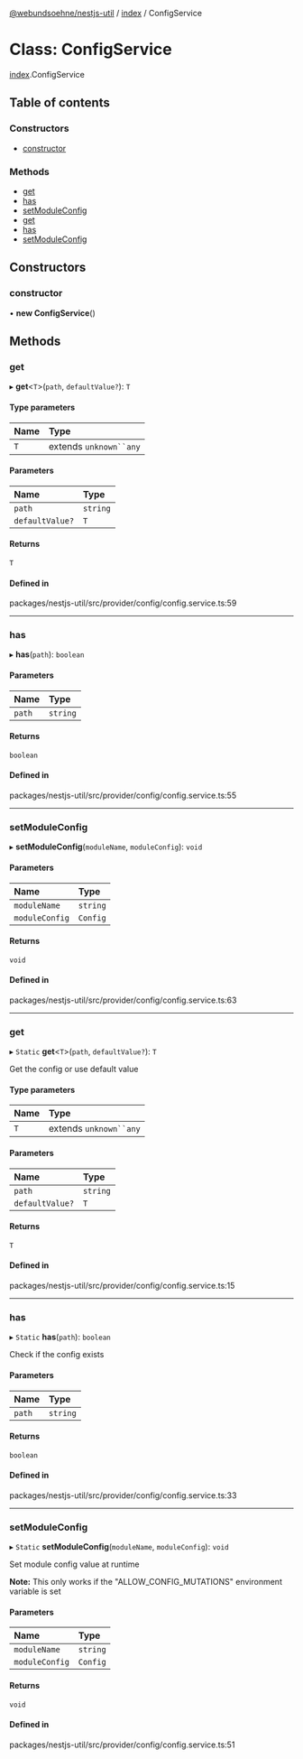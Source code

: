 [@webundsoehne/nestjs-util](../README.md) / [index](../modules/index.md) / ConfigService

# Class: ConfigService

[index](../modules/index.md).ConfigService

## Table of contents

### Constructors

- [constructor](index.ConfigService.md#constructor)

### Methods

- [get](index.ConfigService.md#get)
- [has](index.ConfigService.md#has)
- [setModuleConfig](index.ConfigService.md#setmoduleconfig)
- [get](index.ConfigService.md#get)
- [has](index.ConfigService.md#has)
- [setModuleConfig](index.ConfigService.md#setmoduleconfig)

## Constructors

### constructor

• **new ConfigService**()

## Methods

### get

▸ **get**<`T`\>(`path`, `defaultValue?`): `T`

#### Type parameters

| Name | Type |
| :------ | :------ |
| `T` | extends `unknown``any` |

#### Parameters

| Name | Type |
| :------ | :------ |
| `path` | `string` |
| `defaultValue?` | `T` |

#### Returns

`T`

#### Defined in

packages/nestjs-util/src/provider/config/config.service.ts:59

___

### has

▸ **has**(`path`): `boolean`

#### Parameters

| Name | Type |
| :------ | :------ |
| `path` | `string` |

#### Returns

`boolean`

#### Defined in

packages/nestjs-util/src/provider/config/config.service.ts:55

___

### setModuleConfig

▸ **setModuleConfig**(`moduleName`, `moduleConfig`): `void`

#### Parameters

| Name | Type |
| :------ | :------ |
| `moduleName` | `string` |
| `moduleConfig` | `Config` |

#### Returns

`void`

#### Defined in

packages/nestjs-util/src/provider/config/config.service.ts:63

___

### get

▸ `Static` **get**<`T`\>(`path`, `defaultValue?`): `T`

Get the config or use default value

#### Type parameters

| Name | Type |
| :------ | :------ |
| `T` | extends `unknown``any` |

#### Parameters

| Name | Type |
| :------ | :------ |
| `path` | `string` |
| `defaultValue?` | `T` |

#### Returns

`T`

#### Defined in

packages/nestjs-util/src/provider/config/config.service.ts:15

___

### has

▸ `Static` **has**(`path`): `boolean`

Check if the config exists

#### Parameters

| Name | Type |
| :------ | :------ |
| `path` | `string` |

#### Returns

`boolean`

#### Defined in

packages/nestjs-util/src/provider/config/config.service.ts:33

___

### setModuleConfig

▸ `Static` **setModuleConfig**(`moduleName`, `moduleConfig`): `void`

Set module config value at runtime

__Note:__
This only works if the "ALLOW_CONFIG_MUTATIONS" environment variable is set

#### Parameters

| Name | Type |
| :------ | :------ |
| `moduleName` | `string` |
| `moduleConfig` | `Config` |

#### Returns

`void`

#### Defined in

packages/nestjs-util/src/provider/config/config.service.ts:51
